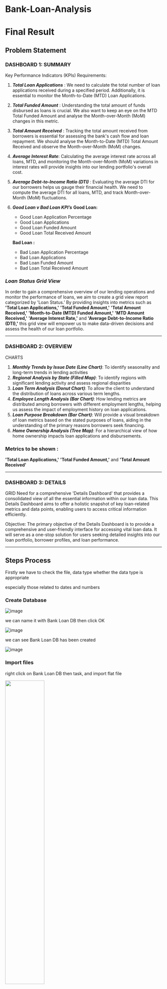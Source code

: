 # Bank-Loan-Analysis

# Final Result



## Problem Statement

### DASHBOARD 1: SUMMARY ###

Key Performance Indicators (KPIs) Requirements:
1. ***Total Loan Applications*** :
   We need to calculate the total number of loan applications received during a specified period.
   Additionally, it is essential to monitor the Month-to-Date (MTD) Loan Applications.
3. ***Total Funded Amount*** :
   Understanding the total amount of funds disbursed as loans is crucial.
   We also want to keep an eye on the MTD Total Funded Amount and analyse the Month-over-Month (MoM) changes in this metric.
5. ***Total Amount Received*** :
   Tracking the total amount received from borrowers is essential for assessing the bank's cash flow and loan repayment.
   We should analyse the Month-to-Date (MTD) Total Amount Received and observe the Month-over-Month (MoM) changes.
7. ***Average Interest Rate***:
   Calculating the average interest rate across all loans, MTD, and monitoring the Month-over-Month (MoM) variations
   in interest rates will provide insights into our lending portfolio's overall cost.
9. ***Average Debt-to-Income Ratio (DTI)*** :
   Evaluating the average DTI for our borrowers helps us gauge their financial health.
   We need to compute the average DTI for all loans, MTD, and track Month-over-Month (MoM) fluctuations.

10. ***Good Loan v Bad Loan KPI’s***
    **Good Loan:**
    * Good Loan Application Percentage
    * Good Loan Applications
    * Good Loan Funded Amount
    * Good Loan Total Received Amount

    **Bad Loan :**
    * Bad Loan Application Percentage
    * Bad Loan Applications
    * Bad Loan Funded Amount
    * Bad Loan Total Received Amount

### ***Loan Status Grid View***
In order to gain a comprehensive overview of our lending operations and monitor the performance of loans, 
we aim to create a grid view report categorized by 'Loan Status.’ By providing insights into metrics 
such as **'Total Loan Applications,'** **'Total Funded Amount,'** **'Total Amount Received,'** 
**'Month-to-Date (MTD) Funded Amount,'** **'MTD Amount Received,'** **'Average Interest Rate,'** 
and **'Average Debt-to-Income Ratio (DTI),'** 
this grid view will empower us to make data-driven decisions and assess the health of our loan portfolio.

---

### DASHBOARD 2: OVERVIEW ###
CHARTS
1. ***Monthly Trends by Issue Date (Line Chart)***:  To identify seasonality and long-term trends in lending activities
2. ***Regional Analysis by State (Filled Map)***: To identify regions with significant lending activity and assess regional disparities
3. ***Loan Term Analysis (Donut Chart)***: To allow the client to understand the distribution of loans across various term lengths.
4. ***Employee Length Analysis (Bar Chart)***: How lending metrics are distributed among borrowers with different employment lengths,
   helping us assess the impact of employment history on loan applications.
6. ***Loan Purpose Breakdown (Bar Chart)***: Will provide a visual breakdown of loan metrics based on the stated purposes of loans,
   aiding in the understanding of the primary reasons borrowers seek financing.
8. ***Home Ownership Analysis (Tree Map)***: For a hierarchical view of how home ownership impacts loan applications and disbursements.

### Metrics to be shown : 
**'Total Loan Applications,'** **'Total Funded Amount,'** and **'Total Amount Received'**

---

### DASHBOARD 3: DETAILS ###

GRID
Need for a comprehensive 'Details Dashboard' that provides a consolidated view of all the essential information within our loan data. 
This Details Dashboard aims to offer a holistic snapshot of key loan-related metrics and data points, enabling users to access critical 
information efficiently.

Objective:
The primary objective of the Details Dashboard is to provide a comprehensive and user-friendly interface for accessing vital loan data. 
It will serve as a one-stop solution for users seeking detailed insights into our loan portfolio, borrower profiles, and loan performance.

---
## Steps Process

Firstly we have to check the file, data type whether the data type is appropriate 

especially those related to dates and numbers

### Create Database

![image](https://github.com/user-attachments/assets/627d6144-34a8-46ea-899c-da637d9adeac)

we can name it with Bank Loan DB then click OK

![image](https://github.com/user-attachments/assets/d5b3ed99-c1a9-44bf-9ecd-b30e55b58151)

we can see Bank Loan DB has been created

![image](https://github.com/user-attachments/assets/6852e8e2-e4ba-48cc-8005-4ba7dc5c9501)

### Import files

right click on Bank Loan DB then task, and import flat file

<image src="https://github.com/user-attachments/assets/ea7155c8-3c31-4ec0-8409-202081d26660" width=50% heigh=50% />

There will be import flat file windows, in the specify input file section, 

browse the location of the csv file that we will import.

<image src="https://github.com/user-attachments/assets/6e808ff6-f210-45b2-95d9-981f2bc3b120" width=50% heigh=50% />

the file name is financial_loan.csv 

![image](https://github.com/user-attachments/assets/6ebf9bef-0520-4ad7-b41d-39c8485ad089)

new table name automatically names it financial_loan

<image src="https://github.com/user-attachments/assets/90165032-ac10-4a18-b6d1-3e7bb701f02e" width=60% heigh=60% />

we change it with bank_loan_data

<image src="https://github.com/user-attachments/assets/7b8e0129-810e-4661-a99c-d8905ff103e6" width=60% heigh=60% />

on the preview data, we can see a query that similar with csv data , then click next

<image src="https://github.com/user-attachments/assets/8a27e671-4d03-4e6a-8758-e292ff25d6c2" width=60% heigh=60% />

on the modify columns, we will add a primary key and change some data type

<image src="https://github.com/user-attachments/assets/b6838619-fb72-4c46-986f-1f166957ef5f" width=60% heigh=60% />

we make the id column the primary key, and nvarchar is changed to varchar, then click next and finish

![image](https://github.com/user-attachments/assets/67a7f3e3-9dfd-4f7a-b814-d5c97263cd0e)

### Error Message

<image src="https://github.com/user-attachments/assets/17973bc1-923d-49fc-9c98-0fbd7b14e7db" width=60% heigh=60% />

click on the error sign 

the message says 

![image](https://github.com/user-attachments/assets/5ff5d168-d96d-42e3-9611-aed10e8bf84e)

then we go back to modify column , then find total_payment and loan_amount

![image](https://github.com/user-attachments/assets/66c0893a-aad1-4866-9e41-a90b0afab302)

we change data type from smallint into int, then click next

![image](https://github.com/user-attachments/assets/31fc2397-6387-4fd1-908a-22e79fde2717)

there is still an error says 

![image](https://github.com/user-attachments/assets/307452bb-fe51-4ac0-89f5-c16082cbe0a6)

we will check by open CSV file, to find what column that consist of more than 50 character
we see that column emp_title shows over 50 characters

<image src="https://github.com/user-attachments/assets/6c2a7920-80a7-4931-a62c-0886ba1cb774" width=60% heigh=60% />

chnge Data type of Column name "emp_title" into varchar(100) type manually or varchar(MAX)

![image](https://github.com/user-attachments/assets/4cf86c5b-1970-4528-89f7-95c6f399ad25)

dont forget to uncheck the bottom of preview data

![image](https://github.com/user-attachments/assets/1b4e7219-e8d0-4291-ba92-a1e631c21cf8)

then we can click next until finish and close

we start with blank query, then click on New Query

![image](https://github.com/user-attachments/assets/ba20cbda-2bf8-408a-b9d3-46fb8d2264bb)

type 

```sql
SELECT * FROM bank_loan_data
```
we got

![image](https://github.com/user-attachments/assets/e6d9b42f-8a7a-43da-a459-e091be5ae537)

---
## Bank Requirement : 
1 Total Loan Applications

```sql
-- 1. Total Loan Application
SELECT 
	COUNT(id)  Total_Loan_application
FROM bank_loan_data 
```
the outcome are

![image](https://github.com/user-attachments/assets/57f6f012-ccc2-459b-a08c-09aded373b50)

1a. Month-to-Date (MTD) Loan Applications

```sql
-- 1a. MTD Loan Application

SELECT COUNT(id) as MTD_Total_Application FROM Financial_loan
WHERE MONTH(issue_date) = 12
```
we got

![image](https://github.com/user-attachments/assets/2306a79b-0158-492c-bd06-06633c896502)

2. Total Funded Amount
   
```sql
-- 2. Total Funded Amount

SELECT 
	SUM(loan_amount) as Total_loan_amount
	from Financial_loan
```
result

![image](https://github.com/user-attachments/assets/a38f8e17-7611-4bd2-9a65-37bcdb71a7b9)

3. Total Amount Received

```sql
-- 3. Total Amount Received
SELECT
	SUM(total_payment) as Total_loan_received
FROM
	Financial_loan
```
result

![image](https://github.com/user-attachments/assets/c0226b8b-cea7-4824-b75b-697f3409222d)

now we want to know the average interset rate

we use coulumn

![image](https://github.com/user-attachments/assets/6c6d80ca-6215-48f6-8613-1174eed0998a)

4.  Average Interest Rate
```sql
-- 4. Average Interest Rate
SELECT
	ROUND(AVG(int_rate), 4) as Average_int_rate
FROM
	Financial_loan
```
the result is

![image](https://github.com/user-attachments/assets/52b62cb4-4a76-457c-92d3-4723d4aec678)

we need it in percentage form

```sql
SELECT
	ROUND(AVG(int_rate), 4) * 100 as Average_int_rate
FROM
	Financial_loan
```

end result is

![image](https://github.com/user-attachments/assets/a8300e27-0c7e-474f-bce9-59b35ef0e107)


5. Average Debt to Income Ratio
A debt-to-income (DTI) ratio is a percentage that measures how much of your monthly income goes toward debt.
It's calculated by dividing your total monthly debt by your gross monthly income

Purpose: DTI measures the borrower's debt burden relative to income. It gauges the borrower's capacity to take on additional debt.
Use for Banks: Banks use DTI to assess a borrower's ability to handle loan payments and make responsible lending decisions.

from the financial loan table, the debt to income ratio column is already available, 
so we don't need to divide montly debt by gross montly income.
the column name is dti

![image](https://github.com/user-attachments/assets/debcad40-9ae8-4b29-93a6-84440629a693)

```sql
-- 5. Average Debt to Income Ratio
SELECT 
	AVG(dti)*100 as Average_DTI
FROM Financial_loan
```

the result :

![image](https://github.com/user-attachments/assets/449f76aa-0cdb-4f22-a0fd-ab28ac05a11d)

---
# Good Loan Issued

1. Good Loan Percentage

first, we will review the financial loan table, 

there is a column called loan_status that will give the results of 

the Good loan and Bad loan values for the Good vs Bad Loan column.

![image](https://github.com/user-attachments/assets/a051d694-c5ba-4145-a0eb-176ee063c39f)

Good loan categories are those with Fully paid and Current status.

while the Bad Loan category is Charged Off.

![image](https://github.com/user-attachments/assets/f88785d5-2783-41fb-bc3c-64ff5c3c3c21)

we first find how many are loan_status with fully paid and current 

```sql
SELECT
	COUNT(id) from Financial_loan
	WHERE loan_status ='Fully Paid' OR loan_status = 'Current'
```
the result is 33.243

![image](https://github.com/user-attachments/assets/73bb0703-4d8e-458b-aed2-dc0e01bacd71)

then find total number of loan
```sql
COUNT(id) from Financial_loan
```
we got 38.576 

![image](https://github.com/user-attachments/assets/05a14bf7-6209-4688-84db-5fbf0f6b487f)

now we can divide all using subquery method, and name it as Good Loan Percentage

```sql
SELECT
	(SELECT
	COUNT(id) from Financial_loan
	WHERE loan_status ='Fully Paid' OR loan_status = 'Current')*100.
	/
	(SELECT
	COUNT(id) from Financial_loan)
as Good_Loan_Percentage
```
the final result is 86.17 %

2. Good Loan Application

as we have made before

```sql
SELECT
COUNT(id) as Good_Loan_Applications
FROM
Financial_loan
WHERE loan_status = 'Fully Paid' OR loan_status = 'Current'
```
we get the same result as above

![image](https://github.com/user-attachments/assets/e230d0dd-1eb9-44b0-b5ef-2010d8b2f18b)


3. Good Loan Funded Amount

Loan funded means, loans provided by banks to customers

from the given file there are loan_amount and total_payment columns

![image](https://github.com/user-attachments/assets/b91dd28a-5ec1-470d-b4be-86981080c5c4)

A loan amount is the total amount of money customers borrow, 

while total payments is the total amount of money customers will pay back over the life of the loan

we will use loan_amount column just for Good Loan Status

```sql
-- 3. Good Loan Funded Amount
SELECT
	SUM(loan_amount) as Good_Loan_Funded_amount
	FROM
Financial_loan
	WHERE loan_status = 'Fully Paid' OR loan_status = 'Current'
```
the result is $ 370.224.850

![image](https://github.com/user-attachments/assets/4864df1a-3509-4e63-94e6-6b3da87095b9)

4. Good Loan Amount Received
```sql
-- 4. Good Loan Amount Received
SELECT
	SUM(total_payment) as Good_Loan_amount_received
FROM
	Financial_loan
WHERE 
	loan_status= 'Fully Paid' OR loan_status = 'Current'
```
the result is $ 435.786.170

![image](https://github.com/user-attachments/assets/102020f4-306b-4abd-b211-63a2b1ee8fdd)


# Bad Loan Issued

similar with above query, just change loan_status into "Charge Off"

1. Bad Loan Percentage
   
```sql

-- 1. Bad Loan Percentage
SELECT
	(SELECT
	COUNT(id) from Financial_loan
	WHERE loan_status ='Charged Off')*100.
	/
	(SELECT
	COUNT(id) from Financial_loan)
as Bad_Loan_Percentage
```

the result is 13,8 %

![image](https://github.com/user-attachments/assets/b2f03d50-17c3-47db-b33c-5cd173eec369)

2. Bad Loan Application

```sql
-- 2. Bad Loan Applications
SELECT
	COUNT(id) as Bad_Loan_Applications
FROM
	Financial_loan
WHERE
	loan_status ='Charged Off'
```

results is 5.333 bad loan application

![image](https://github.com/user-attachments/assets/0418b92c-75f7-4450-a6de-add5931acf75)

3. Bad Loan Funded Amount

```sql
-- 3. Bad Loan Funded Amount
SELECT
	SUM(loan_amount) as Bad_loan_funded_amount
FROM
	Financial_loan
WHERE
	loan_status ='Charged Off'
```

the result is $ 65.532.225

![image](https://github.com/user-attachments/assets/8af9ee5a-eb1c-42a4-a0aa-75be19d31421)

4. Bad Loan Amount Received

```sql
-- 4. Bad Loan Amount Received
SELECT
	SUM(total_payment) as Bad_Loan_amount_received
FROM
	Financial_loan
WHERE
	loan_status = 'Charged Off'
```

the result is $ 37.284.763

![image](https://github.com/user-attachments/assets/0d7aad40-e991-43d9-8ef4-b7cc78fbf3f8)

---
## Loan Status

```sql
-- LOAN STATUS
SELECT
	loan_status,
	COUNT(id) as LoanCount,
	SUM(total_payment) as Total_Maount_Received,
	SUM(loan_amount) as Total_Funded_Amount,
	AVG(int_rate * 100) as Interest_Rate,
	AVG(dti*100) as DTI
FROM
	Financial_loan
GROUP BY
	loan_status
```

the result, we will use it as Visualization on PowerBI Desktop

![image](https://github.com/user-attachments/assets/1ecafd09-8ef4-445e-9bca-bf67b788011d)

---
## Bank Loan Report

### MONTH 
to find Total Funded Amount and Total Amount Received for every month

we will use column

id, issue_date , loan_amount and total_payment 

```sql
-- B. BANK LOAN REPORT 

-- MONTH

SELECT
	MONTH(issue_date) as Month_Number,
	DATENAME(MONTH,issue_date) as Month_name,
	COUNT(id) as Total_Loan_Applications,
	SUM(loan_amount) as Total_Funded_Amount,
	SUM(total_payment) as Total_Amount_Received

FROM Financial_loan
GROUP BY MONTH(issue_date), DATENAME(MONTH, issue_date)

ORDER BY MONTH(issue_date)
```

the result are

![image](https://github.com/user-attachments/assets/6df0b1fc-a5a8-468c-926d-4ca5b9cb34cf)

### STATE

we will look for any State related to this bank loan

we will use id, addres_state, loan_amount and total_payment column

```sql
-- STATE

SELECT
address_state as State,
	COUNT(id) as Total_Loan_Applications,
	SUM(loan_amount) as Total_Funded_Amount,
	SUM(total_payment) as Total_Amount_Received
FROM Financial_loan
GROUP BY address_state
ORDER BY address_state
```

we got

![image](https://github.com/user-attachments/assets/7fd775cf-c600-4917-8675-571e98dde999)

we would list from the biggest loan amount received to the lowest

```sql
-- order from biggest to lower

SELECT
address_state as State,
	COUNT(id) as Total_Loan_Applications,
	SUM(loan_amount) as Total_Funded_Amount,
	SUM(total_payment) as Total_Amount_Received
FROM Financial_loan
GROUP BY address_state
ORDER BY Total_Amount_Received DESC
```
the result are CA (California), NY(New York) and TX(Texas) are the biggest Loan State , and also the biggest Total loan Application

![image](https://github.com/user-attachments/assets/b4b64582-e865-4453-b6d8-a993d2e90762)

### Term

Term defines the duration of the loan in months. It sets the repayment period.
Banks use the term to structure loan agreements, calculate interest payments, and manage loan maturities.

we will know how much term this loan is given

```sql
--TERM
SELECT
term as Term,
	COUNT(id) as Total_Loan_Applications,
	SUM(loan_amount) as Total_Funded_Amount,
	SUM(total_payment) as Total_Amount_Received
FROM Financial_loan
GROUP BY term
ORDER BY Term
```

the resuls :

![image](https://github.com/user-attachments/assets/eee7e807-6d2d-439b-859e-10eaf207c9f4)

### Employee Length

next, we will find employee length
***Purpose***: Employee Length provides insights into the borrower's employment stability. 

Longer employment durations may indicate greater job security.

***Use for Banks***: Banks consider employment length when assessing a borrower's ability to repay. 

Stable employment often translates to a lower default risk.

we use emp_length column

```sql
--Employee Length
SELECT
	emp_length as Employee_Length,
	COUNT(id) as Total_Loan_Applications,
		SUM(loan_amount) as Total_Funded_Amount,
		SUM(total_payment) as Total_Amount_Received
FROM Financial_loan
GROUP BY emp_length
ORDER BY emp_length
```

the result are

![image](https://github.com/user-attachments/assets/573a05a0-e111-40a1-8d69-28163341039b)

### Purpose

```sql
---Purpose
SELECT
	Purpose as Purpose,
	COUNT(id) as Total_Loan_Applications,
	SUM(loan_amount) as Total_Funded_Amount,
	SUM(total_payment) as Total_Amount_Received
FROM Financial_loan
GROUP BY Purpose
ORDER BY Purpose
```
we got

![image](https://github.com/user-attachments/assets/f58279ba-1530-4486-b774-3d2e962f777e)

then we will find the top purpose based on Total Funded amount

```sql
--- Top Purpose
SELECT
	Purpose as Purpose,
	COUNT(id) as Total_Loan_Applications,
	SUM(loan_amount) as Total_Funded_Amount,
	SUM(total_payment) as Total_Amount_Received
FROM Financial_loan
GROUP BY Purpose
ORDER BY Total_Funded_Amount DESC
```
We know that debt consolidation, credit cards, and home improvement 

are the biggest purpose of borrowers.

![image](https://github.com/user-attachments/assets/9543868d-2ae2-43ae-8a61-cccc5d83b0ad)

### Home Ownership

in the csv file, there is a column named home_ownership

![image](https://github.com/user-attachments/assets/ca9527c8-088c-4bfe-b24d-3db6b0d65045)

Home Ownership indicates the borrower's housing status. It offers insights into financial stability.

Banks use this field to assess collateral availability and borrower stability. Homeowners may have lower default rates

--Home Ownership
```sql
SELECT
	home_ownership as Home_Ownership,
	COUNT(id) as Total_Loan_Applications,
	SUM(loan_amount) as Total_Funded_Amount,
	SUM(total_payment) as Total_Amount_Received
FROM Financial_loan
GROUP BY home_ownership
ORDER BY home_ownership
```

the result are 

![image](https://github.com/user-attachments/assets/035303c9-360b-4955-b6ff-2576a70204c0)

if we create a list based on Total_Amount_Funds from the highest

```sql
SELECT
	home_ownership as Home_Ownership,
	COUNT(id) as Total_Loan_Applications,
	SUM(loan_amount) as Total_Funded_Amount,
	SUM(total_payment) as Total_Amount_Received
FROM Financial_loan
GROUP BY home_ownership
ORDER BY Total_Funded_Amount DESC
```

As a result, bank customer who have a homeowner MORTGAGE have the highest total funded amount 

![image](https://github.com/user-attachments/assets/8829b2b3-cbb1-4029-8f72-6e05f5115d81)

NOW we move to Power BI Desktop to make Visualiztion



